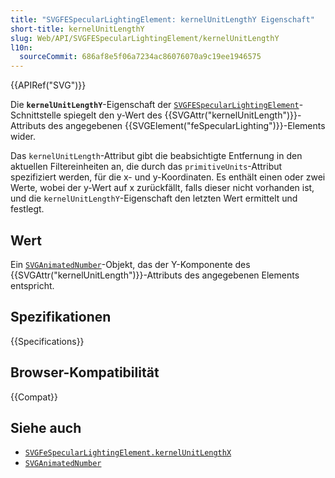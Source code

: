 ```yaml
---
title: "SVGFESpecularLightingElement: kernelUnitLengthY Eigenschaft"
short-title: kernelUnitLengthY
slug: Web/API/SVGFESpecularLightingElement/kernelUnitLengthY
l10n:
  sourceCommit: 686af8e5f06a7234ac86076070a9c19ee1946575
---
```


{{APIRef("SVG")}}

Die **`kernelUnitLengthY`**-Eigenschaft der [`SVGFESpecularLightingElement`](/de/docs/Web/API/SVGFESpecularLightingElement)-Schnittstelle spiegelt den y-Wert des {{SVGAttr("kernelUnitLength")}}-Attributs des angegebenen {{SVGElement("feSpecularLighting")}}-Elements wider.

Das `kernelUnitLength`-Attribut gibt die beabsichtigte Entfernung in den aktuellen Filtereinheiten an, die durch das `primitiveUnits`-Attribut spezifiziert werden, für die x- und y-Koordinaten. Es enthält einen oder zwei Werte, wobei der y-Wert auf x zurückfällt, falls dieser nicht vorhanden ist, und die `kernelUnitLengthY`-Eigenschaft den letzten Wert ermittelt und festlegt.

## Wert

Ein [`SVGAnimatedNumber`](/de/docs/Web/API/SVGAnimatedNumber)-Objekt, das der Y-Komponente des {{SVGAttr("kernelUnitLength")}}-Attributs des angegebenen Elements entspricht.

## Spezifikationen

{{Specifications}}

## Browser-Kompatibilität

{{Compat}}

## Siehe auch

- [`SVGFeSpecularLightingElement.kernelUnitLengthX`](/de/docs/Web/API/SVGFESpecularLightingElement/kernelUnitLengthX)
- [`SVGAnimatedNumber`](/de/docs/Web/API/SVGAnimatedNumber)
